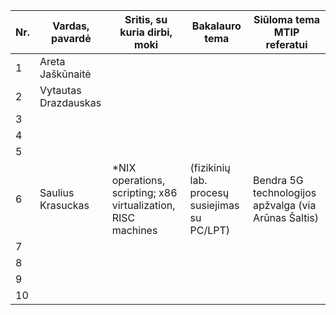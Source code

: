 | Nr. | Vardas, pavardė      | Sritis, su kuria dirbi, moki                                     | Bakalauro tema                                | Siūloma tema MTIP referatui                                                        |
|-----|----------------------|------------------------------------------------------------------|-----------------------------------------------|------------------------------------------------------------------------------------|
|   1 | Areta Jaškūnaitė     |
|   2 | Vytautas Drazdauskas |
|   3 | 
|   4 | 
|   5 | 
|   6 | Saulius Krasuckas    | \*NIX operations, scripting; x86 virtualization, RISC machines   | (fizikinių lab. procesų susiejimas su PC/LPT) | Bendra 5G technologijos apžvalga (via Arūnas Šaltis)                               |
|   7 | 
|   8 | 
|   9 | 
|  10 | 
